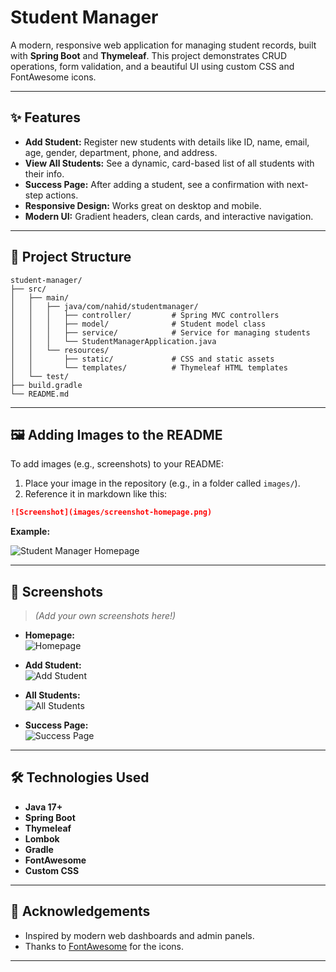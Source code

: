 # Student Manager

A modern, responsive web application for managing student records, built with **Spring Boot** and **Thymeleaf**. This project demonstrates CRUD operations, form validation, and a beautiful UI using custom CSS and FontAwesome icons.

---

## ✨ Features

- **Add Student:** Register new students with details like ID, name, email, age, gender, department, phone, and address.
- **View All Students:** See a dynamic, card-based list of all students with their info.
- **Success Page:** After adding a student, see a confirmation with next-step actions.
- **Responsive Design:** Works great on desktop and mobile.
- **Modern UI:** Gradient headers, clean cards, and interactive navigation.

---

## 📂 Project Structure

```
student-manager/
├── src/
│   ├── main/
│   │   ├── java/com/nahid/studentmanager/
│   │   │   ├── controller/         # Spring MVC controllers
│   │   │   ├── model/              # Student model class
│   │   │   ├── service/            # Service for managing students
│   │   │   └── StudentManagerApplication.java
│   │   └── resources/
│   │       ├── static/             # CSS and static assets
│   │       └── templates/          # Thymeleaf HTML templates
│   └── test/
├── build.gradle
└── README.md
```

---

## 🖼️ Adding Images to the README

To add images (e.g., screenshots) to your README:

1. Place your image in the repository (e.g., in a folder called `images/`).
2. Reference it in markdown like this:

```markdown
![Screenshot](images/screenshot-homepage.png)
```

**Example:**

![Student Manager Homepage](images/screenshot-homepage.png)

---

## 📸 Screenshots

> *(Add your own screenshots here!)*

- **Homepage:**  
  ![Homepage](images/screenshot-homepage.png)

- **Add Student:**  
  ![Add Student](images/screenshot-add-student.png)

- **All Students:**  
  ![All Students](images/screenshot-all-students.png)

- **Success Page:**  
  ![Success Page](images/screenshot-success.png)

---

## 🛠️ Technologies Used

- **Java 17+**
- **Spring Boot**
- **Thymeleaf**
- **Lombok**
- **Gradle**
- **FontAwesome**
- **Custom CSS**

---

## 🙏 Acknowledgements

- Inspired by modern web dashboards and admin panels.
- Thanks to [FontAwesome](https://fontawesome.com/) for the icons.

---
